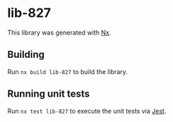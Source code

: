 # lib-827

This library was generated with [Nx](https://nx.dev).

## Building

Run `nx build lib-827` to build the library.

## Running unit tests

Run `nx test lib-827` to execute the unit tests via [Jest](https://jestjs.io).
